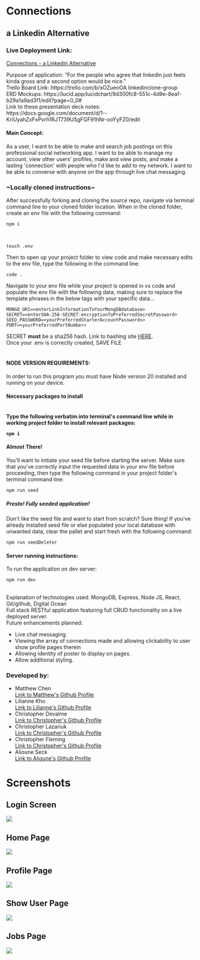 <h1>Connections</h1>
<h2>a Linkedin Alternative</h2>

<h3>Live Deployment Link: </h3>

<a href="https://connections.christopherlazariuk.me">Connections - a Linkedin Alternative</a>
<br>
<div>Purpose of application: "For the people who agree that linkedin just feels kinda gross and a second option would be nice."</div>
<div>Trello Board Link: https://trello.com/b/xOZueoOA linkedinclone-group </div>
<div>ERD Mockups: https://lucid.app/lucidchart/9d300fc8-551c-4d9e-8eaf-b29a1a9ad3f1/edit?page=0_0# </div>
<div>Link to these presentation deck notes: https://docs.google.com/document/d/1--KriUyahZxFxPvrh1RJT739USgFGF91hNr-ooYyFZ0/edit </div>
<h4>Main Concept: </h4>
<div>As a user, I want to be able to make and search job postings on this professional social networking app. I want to be able to manage my account, view other users' profiles, make and view posts, and make a lasting 'connection' with people who I'd like to add to my network. I want to be able to converse with anyone on the app through live chat messaging.</div>

<h3>~Locally cloned instructions~</h3>
<p>After successfully forking and cloning the source repo, navigate via terminal command line to your cloned folder location. When in the cloned folder, create an env file with the following command: </p>

```
npm i
```
<br>

```
touch .env
```

<p>Then to open up your project folder to view code and make necessary edits to the env file, type the following in the command line: </p>

```
code .
```


<p>Navigate to your env file while your project is opened in vs code and populate the env file with the following data, making sure to replace the template phrases in the below tags with your specific data...</p>

```
MONGO_URI=<enterLinkInformationToYourMongDBdatabase>
SECRET=<enterSHA-256-SECRET-encryptionToPreferredSecretPassword>
SEED_PASSWORD=<yourPreferredStarterAccountPasswords>
PORT=<yourPreferredPortNumber>
```

SECRET <strong>must</strong> be a sha256 hash. Link to hashing site <a href="https://emn178.github.io/online-tools/sha256.html">HERE</a>.
<br>Once your .env is correctly created, SAVE FILE<br><br>

<h4>NODE VERSION REQUIREMENTS:</h4>
In order to run this program you must have Node version 20 installed and running on your device.
<br>
<h4>Necessary packages to install<h4>
<br> Type the following verbatim into terminal's command line while in working project folder to install relevant packages:<br>

```
npm i
```

<h4>Almost There!</h4>
<p>You'll want to initiate your seed file before starting the server. Make sure that you've correctly input the requested data in your env file before proceeding, then type the following command in your project folder's terminal command line: </p>

```
npm run seed
```

<h5>Presto! Fully seeded application!</h5>
<p>Don't like the seed file and want to start from scratch? Sure thing! If you've already installed seed file or else populated your local database with unwanted data, clear the pallet and start fresh with the following command: </p>

```
npm run seedDeleter
```


<h4>Server running instructions: </h4>

<p>To run the application on dev server: </p>

```
npm run dev
```

<br>
<div>Explanation of technologies used: MongoDB, Express, Node JS, React, Git/github, Digital Ocean</div?>
<div>Full stack RESTful application featuring full CRUD functionality on a live deployed server.</div>

<div>Future enhancements planned:</div>
<ul>
    <li>Live chat messaging</li>
    <li>Viewing the array of connections made and allowing clickability to user show profile pages therein </li>
    <li>Allowing identity of poster to display on pages. </li>
    <li>Allow additional styling.</li>
</ul>

<h3>Developed by: </h3>
<ul>
    <li>Matthew Chen</li>
    <a href="https://github.com/mchen719">Link to Matthew's Github Profile</a>
    <li>Lilianne Kho</li>
    <a href="https://github.com/liliannekho">Link to Lilianne's Github Profile</a>
        <li>Christopher Devalme</li>
    <a href="https://github.com/NeverGiveUpForLife32">Link to Christopher's Github Profile</a>
        <li>Christopher Lazariuk</li>
    <a href="https://github.com/Clazariuk1">Link to Christopher's Github Profile</a>
        <li>Christopher Fleming</li>
    <a href="https://github.com/NeverGiveUpForLife32">Link to Christopher's Github Profile</a>
        <li>Alioune Seck</li>
    <a href="https://github.com/JellyGodKyrie">Link to Alioune's Github Profile</a>
</ul>



<h1>Screenshots</h1>
<h2>Login Screen</h2>
<img src='./public/img/loginPage.png'/>
<br/>
<h2>Home Page</h2>
<img src='./public/img/homePage.png'/>
<br/>
<h2>Profile Page</h2>
<img src='./public/img/profilePage.png'/>
<br/>
<h2>Show User Page</h2>
<img src='./public/img/showUsersPage.png'/>
<br/>
<h2>Jobs Page</h2>
<img src='./public/img/jobsPage.png'/>
